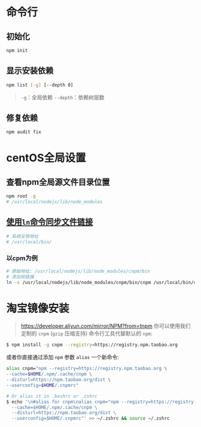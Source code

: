 # 命令行

## 初始化
```sh
npm init
```

## 显示安装依赖
```sh
npm list [-g] [--depth 0]
```
> ```-g```：全局依赖
> ```--depth```：依赖树层数

## 修复依赖
```sh
npm audit fix
```

# centOS全局设置
## 查看npm全局源文件目录位置
```sh
npm root -g
# /usr/local/nodejs/lib/node_modules
```

## [使用```ln```命令同步文件链接](runoob.com/linux/linux-comm-ln.html)
```sh
# 系统全局地址
# /usr/local/bin/
```
### 以cpm为例
```sh
# 原始地址: /usr/local/nodejs/lib/node_modules/cnpm/bin
# 添加软链接
ln -s /usr/local/nodejs/lib/node_modules/cnpm/bin/cnpm /usr/local/bin/cnpm
```

# 淘宝镜像安装
> https://developer.aliyun.com/mirror/NPM?from=tnpm
你可以使用我们定制的 ```cnpm``` (```gzip``` 压缩支持) 命令行工具代替默认的 ```npm```:
```sh
$ npm install -g cnpm --registry=https://registry.npm.taobao.org
```
或者你直接通过添加 ```npm``` 参数 ```alias``` 一个新命令:
```sh
alias cnpm="npm --registry=https://registry.npm.taobao.org \
--cache=$HOME/.npm/.cache/cnpm \
--disturl=https://npm.taobao.org/dist \
--userconfig=$HOME/.cnpmrc"

# Or alias it in .bashrc or .zshrc
$ echo '\n#alias for cnpm\nalias cnpm="npm --registry=https://registry.npm.taobao.org \
  --cache=$HOME/.npm/.cache/cnpm \
  --disturl=https://npm.taobao.org/dist \
  --userconfig=$HOME/.cnpmrc"' >> ~/.zshrc && source ~/.zshrc
```